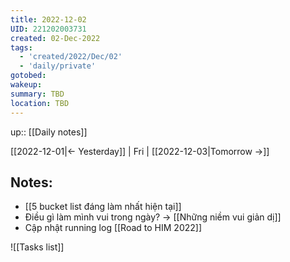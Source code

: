 ```yaml
---
title: 2022-12-02
UID: 221202003731
created: 02-Dec-2022
tags:
  - 'created/2022/Dec/02'
  - 'daily/private'
gotobed:
wakeup:
summary: TBD
location: TBD
---
```

up:: [[Daily notes]]

[[2022-12-01|<- Yesterday]] | Fri | [[2022-12-03|Tomorrow ->]]

## Notes:
- [[5 bucket list đáng làm nhất hiện tại]]
- Điều gì làm mình vui trong ngày? -> [[Những niềm vui giản dị]]
- Cập nhật running log [[Road to HIM 2022]]


![[Tasks list]]

